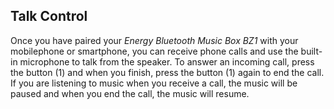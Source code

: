 ## Talk Control

Once you have paired your *Energy Bluetooth Music Box BZ1* with your mobilephone or smartphone, you can receive phone calls and use the built-in microphone to talk from the speaker. To answer an incoming call, press the button (1) and when you finish, press the button (1) again to end the call. If you are listening to music when you receive a call, the music will be paused and when you end the call, the music will resume.


